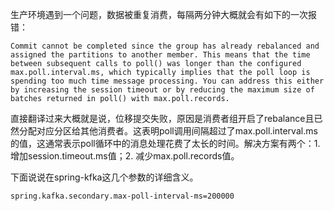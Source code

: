 生产环境遇到一个问题，数据被重复消费，每隔两分钟大概就会有如下的一次报错：
```
Commit cannot be completed since the group has already rebalanced and assigned the partitions to another member. This means that the time between subsequent calls to poll() was longer than the configured max.poll.interval.ms, which typically implies that the poll loop is spending too much time message processing. You can address this either by increasing the session timeout or by reducing the maximum size of batches returned in poll() with max.poll.records.
```

直接翻译过来大概就是说，位移提交失败，原因是消费者组开启了rebalance且已然分配对应分区给其他消费者。这表明poll调用间隔超过了max.poll.interval.ms的值，这通常表示poll循环中的消息处理花费了太长的时间。解决方案有两个：1. 增加session.timeout.ms值；2. 减少max.poll.records值。

下面说说在spring-kfka这几个参数的详细含义。

`spring.kafka.secondary.max-poll-interval-ms=200000`


